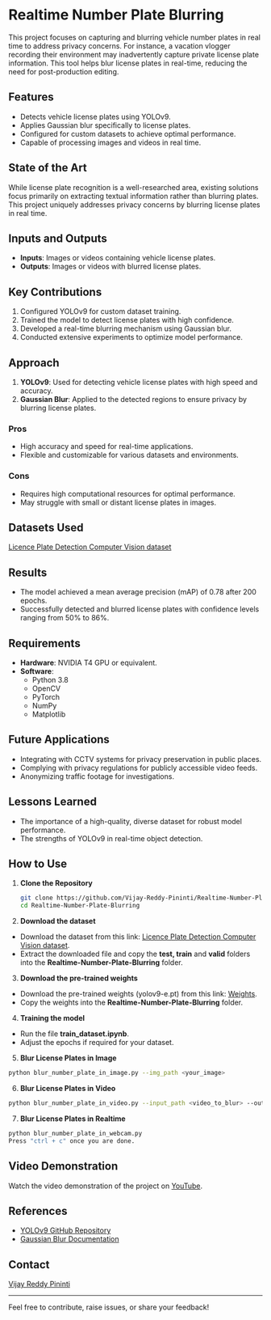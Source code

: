 # Realtime Number Plate Blurring

This project focuses on capturing and blurring vehicle number plates in real time to address privacy concerns. For instance, a vacation vlogger recording their environment may inadvertently capture private license plate information. This tool helps blur license plates in real-time, reducing the need for post-production editing.

## Features
- Detects vehicle license plates using YOLOv9.
- Applies Gaussian blur specifically to license plates.
- Configured for custom datasets to achieve optimal performance.
- Capable of processing images and videos in real time.

## State of the Art
While license plate recognition is a well-researched area, existing solutions focus primarily on extracting textual information rather than blurring plates. This project uniquely addresses privacy concerns by blurring license plates in real time.

## Inputs and Outputs
- **Inputs**: Images or videos containing vehicle license plates.
- **Outputs**: Images or videos with blurred license plates.

## Key Contributions
1. Configured YOLOv9 for custom dataset training.
2. Trained the model to detect license plates with high confidence.
3. Developed a real-time blurring mechanism using Gaussian blur.
4. Conducted extensive experiments to optimize model performance.

## Approach
1. **YOLOv9**: Used for detecting vehicle license plates with high speed and accuracy.
2. **Gaussian Blur**: Applied to the detected regions to ensure privacy by blurring license plates.

### Pros
- High accuracy and speed for real-time applications.
- Flexible and customizable for various datasets and environments.

### Cons
- Requires high computational resources for optimal performance.
- May struggle with small or distant license plates in images.

## Datasets Used
[Licence Plate Detection Computer Vision dataset](https://universe.roboflow.com/mashinelearning/licence-plate-detection-wcfzj/dataset/9)

## Results
- The model achieved a mean average precision (mAP) of 0.78 after 200 epochs.
- Successfully detected and blurred license plates with confidence levels ranging from 50% to 86%.

## Requirements
- **Hardware**: NVIDIA T4 GPU or equivalent.
- **Software**:
  - Python 3.8
  - OpenCV
  - PyTorch
  - NumPy
  - Matplotlib

## Future Applications
- Integrating with CCTV systems for privacy preservation in public places.
- Complying with privacy regulations for publicly accessible video feeds.
- Anonymizing traffic footage for investigations.

## Lessons Learned
- The importance of a high-quality, diverse dataset for robust model performance.
- The strengths of YOLOv9 in real-time object detection.

## How to Use

1. **Clone the Repository**  
   ```bash
   git clone https://github.com/Vijay-Reddy-Pininti/Realtime-Number-Plate-Blurring.git
   cd Realtime-Number-Plate-Blurring
   ```
   
2. **Download the dataset** </br>
- Download the dataset from this link: [Licence Plate Detection Computer Vision dataset](https://universe.roboflow.com/mashinelearning/licence-plate-detection-wcfzj/dataset/9).
- Extract the downloaded file and copy the **test, train** and **valid** folders into the **Realtime-Number-Plate-Blurring** folder.


3. **Download the pre-trained weights**

- Download the pre-trained weights (yolov9-e.pt) from this link: [Weights](https://github.com/WongKinYiu/yolov9/releases/tag/v0.1).
- Copy the weights into the **Realtime-Number-Plate-Blurring** folder.

4. **Training the model**

- Run the file **train_dataset.ipynb**.
- Adjust the epochs if required for your dataset.

5. **Blur License Plates in Image**

```bash
python blur_number_plate_in_image.py --img_path <your_image>
```

6. **Blur License Plates in Video**

```bash
python blur_number_plate_in_video.py --input_path <video_to_blur> --output_path <output_destination>
```

7. **Blur License Plates in Realtime**

```bash
python blur_number_plate_in_webcam.py
Press "ctrl + c" once you are done.
```
    

## Video Demonstration
Watch the video demonstration of the project on [YouTube](https://youtu.be/i53-ycDQwh8?si=Yk9nWd7VKUjslxx1).

## References
- [YOLOv9 GitHub Repository](https://github.com/WongKinYiu/yolov9)
- [Gaussian Blur Documentation](https://docs.opencv.org/4.x/d4/d13/tutorial_py_filtering.html)

## Contact
[Vijay Reddy Pininti](https://www.linkedin.com/in/vijay-reddy-pininti/)

---

Feel free to contribute, raise issues, or share your feedback!
